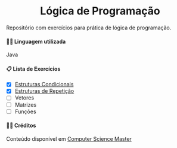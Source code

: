 <h1 align="center">Lógica de Programação</h1>

<p>Repositório com exercícios para prática de lógica de programação.</p>

<h4>🐱‍💻 Linguagem utilizada</h4>
<p>Java</p> 

<h4>📋 Lista de Exercícios</h4>

- [x] <a href="https://github.com/Joice-Simao/Exercicios/tree/main/src/condicional">Estruturas Condicionais</a>
- [X] <a href="https://github.com/Joice-Simao/Exercicios/tree/main/src/estruturaRepeticao">Estruturas de Repetição</a>
- [ ] Vetores
- [ ] Matrizes
- [ ] Funções

<h4>🤝🏽 Créditos</h4>
<p>Conteúdo disponível em <a href="https://www.computersciencemaster.com.br/exercicios-de-logica-de-programacao/" target= "_blank">Computer Science Master</a></p>

